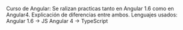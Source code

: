Curso de Angular:
    Se ralizan practicas tanto en Angular 1.6 como en Angular4.
    Explicación de diferencias entre ambos.
    Lenguajes usados:   Angular 1.6 -> JS
                        Angular 4   -> TypeScript
